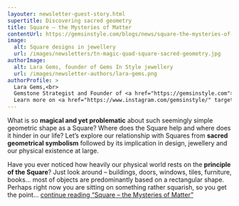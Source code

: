 ```yaml
---
layouter: newsletter-guest-story.html
supertitle: Discovering sacred geometry
title: Square – the Mysteries of Matter
contentUrl: https://gemsinstyle.com/blogs/news/square-the-mysteries-of-matter
image:
  alt: Square designs in jewellery
  url: /images/newsletters/tn-magic-quad-square-sacred-geometry.jpg
authorImage:
  alt: Lara Gems, founder of Gems In Style jewellery
  url: /images/newsletter-authors/lara-gems.png
authorProfile: >
  Lara Gems,<br>
  Gemstone Strategist and Founder of <a href="https://gemsinstyle.com">Gems In Style Jewellery</a><br>
  Learn more on <a href="https://www.instagram.com/gemsinstyle/" target="_blank">Instagram</a> &bull; <a href="https://www.facebook.com/gemsinstyle/" target="_blank">Facebook</a>
---
```


What is so **magical and yet problematic** about such seemingly simple geometric shape as a Square? Where does the Square help and where does it hinder in our life? Let’s explore our relationship with Squares from **sacred geometrical symbolism** followed by its implication in design, jewellery and our physical existence at large.

Have you ever noticed how heavily our physical world rests on the **principle of the Square**? Just look around – buildings, doors, windows, tiles, furniture, books… most of objects are predominantly based on a rectangular shape. Perhaps right now you are sitting on something rather squarish, so you get the point… [continue reading “Square – the Mysteries of Matter”]($contentUrl)